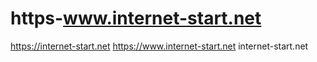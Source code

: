 # https-www.internet-start.net
https://internet-start.net
https://www.internet-start.net
internet-start.net
